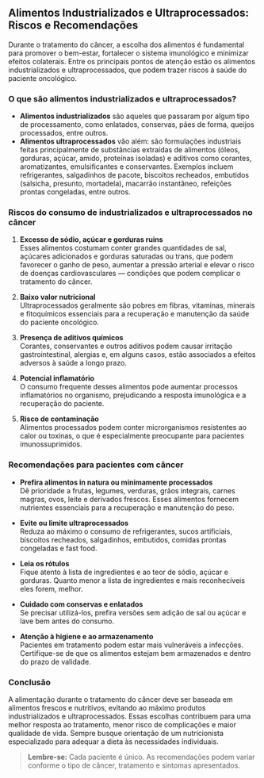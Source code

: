 
## Alimentos Industrializados e Ultraprocessados: Riscos e Recomendações

Durante o tratamento do câncer, a escolha dos alimentos é fundamental para promover o bem-estar, fortalecer o sistema imunológico e minimizar efeitos colaterais. Entre os principais pontos de atenção estão os alimentos industrializados e ultraprocessados, que podem trazer riscos à saúde do paciente oncológico.

### O que são alimentos industrializados e ultraprocessados?

- **Alimentos industrializados** são aqueles que passaram por algum tipo de processamento, como enlatados, conservas, pães de forma, queijos processados, entre outros.
- **Alimentos ultraprocessados** vão além: são formulações industriais feitas principalmente de substâncias extraídas de alimentos (óleos, gorduras, açúcar, amido, proteínas isoladas) e aditivos como corantes, aromatizantes, emulsificantes e conservantes. Exemplos incluem refrigerantes, salgadinhos de pacote, biscoitos recheados, embutidos (salsicha, presunto, mortadela), macarrão instantâneo, refeições prontas congeladas, entre outros.

### Riscos do consumo de industrializados e ultraprocessados no câncer

1. **Excesso de sódio, açúcar e gorduras ruins**  
   Esses alimentos costumam conter grandes quantidades de sal, açúcares adicionados e gorduras saturadas ou trans, que podem favorecer o ganho de peso, aumentar a pressão arterial e elevar o risco de doenças cardiovasculares — condições que podem complicar o tratamento do câncer.

2. **Baixo valor nutricional**  
   Ultraprocessados geralmente são pobres em fibras, vitaminas, minerais e fitoquímicos essenciais para a recuperação e manutenção da saúde do paciente oncológico.

3. **Presença de aditivos químicos**  
   Corantes, conservantes e outros aditivos podem causar irritação gastrointestinal, alergias e, em alguns casos, estão associados a efeitos adversos à saúde a longo prazo.

4. **Potencial inflamatório**  
   O consumo frequente desses alimentos pode aumentar processos inflamatórios no organismo, prejudicando a resposta imunológica e a recuperação do paciente.

5. **Risco de contaminação**  
   Alimentos processados podem conter microrganismos resistentes ao calor ou toxinas, o que é especialmente preocupante para pacientes imunossuprimidos.

### Recomendações para pacientes com câncer

- **Prefira alimentos in natura ou minimamente processados**  
  Dê prioridade a frutas, legumes, verduras, grãos integrais, carnes magras, ovos, leite e derivados frescos. Esses alimentos fornecem nutrientes essenciais para a recuperação e manutenção do peso.

- **Evite ou limite ultraprocessados**  
  Reduza ao máximo o consumo de refrigerantes, sucos artificiais, biscoitos recheados, salgadinhos, embutidos, comidas prontas congeladas e fast food.

- **Leia os rótulos**  
  Fique atento à lista de ingredientes e ao teor de sódio, açúcar e gorduras. Quanto menor a lista de ingredientes e mais reconhecíveis eles forem, melhor.

- **Cuidado com conservas e enlatados**  
  Se precisar utilizá-los, prefira versões sem adição de sal ou açúcar e lave bem antes do consumo.

- **Atenção à higiene e ao armazenamento**  
  Pacientes em tratamento podem estar mais vulneráveis a infecções. Certifique-se de que os alimentos estejam bem armazenados e dentro do prazo de validade.

### Conclusão

A alimentação durante o tratamento do câncer deve ser baseada em alimentos frescos e nutritivos, evitando ao máximo produtos industrializados e ultraprocessados. Essas escolhas contribuem para uma melhor resposta ao tratamento, menor risco de complicações e maior qualidade de vida. Sempre busque orientação de um nutricionista especializado para adequar a dieta às necessidades individuais.

> **Lembre-se:** Cada paciente é único. As recomendações podem variar conforme o tipo de câncer, tratamento e sintomas apresentados.
```
